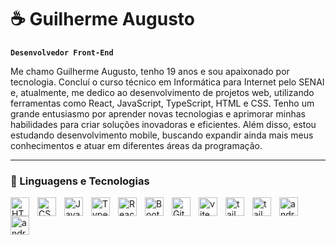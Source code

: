 # ☕ Guilherme Augusto

**`Desenvolvedor Front-End`**

Me chamo Guilherme Augusto, tenho 19 anos e sou apaixonado por tecnologia. Concluí o curso técnico em Informática para Internet pelo SENAI e, atualmente, me dedico ao desenvolvimento de projetos web, utilizando ferramentas como React, JavaScript, TypeScript, HTML e CSS. Tenho um grande entusiasmo por aprender novas tecnologias e aprimorar minhas habilidades para criar soluções inovadoras e eficientes. Além disso, estou estudando desenvolvimento mobile, buscando expandir ainda mais meus conhecimentos e atuar em diferentes áreas da programação.



---

### 🤖 Linguagens e Tecnologias

<img 
    align="left" 
    alt="HTML"
    title="HTML" 
    width="30px" 
    style="padding-right: 10px;" 
    src="https://cdn.jsdelivr.net/gh/devicons/devicon@latest/icons/html5/html5-original.svg" 
/>
<img 
    align="left" 
    alt="CSS" 
    title="CSS"
    width="30px" 
    style="padding-right: 10px;" 
    src="https://cdn.jsdelivr.net/gh/devicons/devicon@latest/icons/css3/css3-original.svg" 
/>
<img 
    align="left" 
    alt="JavaScript" 
    title="JavaScript"
    width="30px" 
    style="padding-right: 10px;" 
    src="https://cdn.jsdelivr.net/gh/devicons/devicon@latest/icons/javascript/javascript-original.svg" 
/>
<img 
    align="left" 
    alt="TypeScript"
    title="TypeScript" 
    width="30px" 
    style="padding-right: 10px;" 
    src="https://cdn.jsdelivr.net/gh/devicons/devicon@latest/icons/typescript/typescript-original.svg" 
/>
<img 
    align="left" 
    alt="React"
    title="React" 
    width="30px" 
    style="padding-right: 10px;" 
    src="https://cdn.jsdelivr.net/gh/devicons/devicon@latest/icons/react/react-original.svg" 
/>

<img 
    align="left" 
    alt="Bootstrap"
    title="Bootstrap" 
    width="30px" 
    style="padding-right: 10px;" 
    src="https://cdn.jsdelivr.net/gh/devicons/devicon@latest/icons/bootstrap/bootstrap-original.svg" 
/>

<img 
    align="left" 
    alt="Git" 
    title="Git"
    width="30px" 
    style="padding-right: 10px;" 
    src="https://cdn.jsdelivr.net/gh/devicons/devicon@latest/icons/git/git-original.svg" 
/>
<img 
    align="left" 
    alt="vite" 
    title="vite"
    width="30px" 
    style="padding-right: 10px;" 
    src="https://cdn.jsdelivr.net/gh/devicons/devicon@latest/icons/vitejs/vitejs-original.svg" 
/>
<img 
    align="left" 
    alt="tailwindcss" 
    title="tailwindcss"
    width="30px" 
    style="padding-right: 10px;" 
 src="https://cdn.jsdelivr.net/gh/devicons/devicon@latest/icons/tailwindcss/tailwindcss-original.svg"
/>
<img 
    align="left" 
    alt="tailwindcss" 
    title="tailwindcss"
    width="30px" 
    style="padding-right: 10px;" 
  src="https://cdn.jsdelivr.net/gh/devicons/devicon@latest/icons/nextjs/nextjs-original.svg" />

<img 
    align="left" 
    alt="android" 
    title="android"
    width="30px" 
    style="padding-right: 10px;" 
  src="https://cdn.jsdelivr.net/gh/devicons/devicon@latest/icons/android/android-plain.svg" />
  
<img 
    align="left" 
    alt="android" 
    title="android"
    width="30px" 
    style="padding-right: 10px;" 
  src="https://cdn.jsdelivr.net/gh/devicons/devicon@latest/icons/reactnavigation/reactnavigation-original.svg" />



<br/>
<br/>


